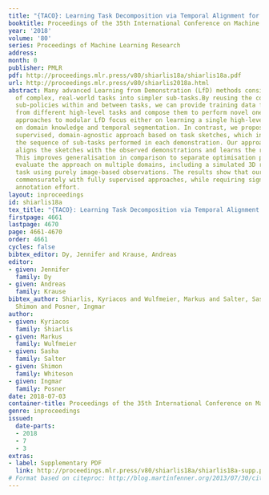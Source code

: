 ```yaml
---
title: "{TACO}: Learning Task Decomposition via Temporal Alignment for Control"
booktitle: Proceedings of the 35th International Conference on Machine Learning
year: '2018'
volume: '80'
series: Proceedings of Machine Learning Research
address: 
month: 0
publisher: PMLR
pdf: http://proceedings.mlr.press/v80/shiarlis18a/shiarlis18a.pdf
url: http://proceedings.mlr.press/v80/shiarlis2018a.html
abstract: Many advanced Learning from Demonstration (LfD) methods consider the decomposition
  of complex, real-world tasks into simpler sub-tasks.By reusing the corresponding
  sub-policies within and between tasks, we can provide training data for each policy
  from different high-level tasks and compose them to perform novel ones.Existing
  approaches to modular LfD focus either on learning a single high-level task or depend
  on domain knowledge and temporal segmentation. In contrast, we propose a weakly
  supervised, domain-agnostic approach based on task sketches, which include only
  the sequence of sub-tasks performed in each demonstration. Our approachsimultaneously
  aligns the sketches with the observed demonstrations and learns the required sub-policies.
  This improves generalisation in comparison to separate optimisation procedures.We
  evaluate the approach on multiple domains, including a simulated 3D robot arm control
  task using purely image-based observations. The results show that our approach performs
  commensurately with fully supervised approaches, while requiring significantly less
  annotation effort.
layout: inproceedings
id: shiarlis18a
tex_title: "{TACO}: Learning Task Decomposition via Temporal Alignment for Control"
firstpage: 4661
lastpage: 4670
page: 4661-4670
order: 4661
cycles: false
bibtex_editor: Dy, Jennifer and Krause, Andreas
editor:
- given: Jennifer
  family: Dy
- given: Andreas
  family: Krause
bibtex_author: Shiarlis, Kyriacos and Wulfmeier, Markus and Salter, Sasha and Whiteson,
  Shimon and Posner, Ingmar
author:
- given: Kyriacos
  family: Shiarlis
- given: Markus
  family: Wulfmeier
- given: Sasha
  family: Salter
- given: Shimon
  family: Whiteson
- given: Ingmar
  family: Posner
date: 2018-07-03
container-title: Proceedings of the 35th International Conference on Machine Learning
genre: inproceedings
issued:
  date-parts:
  - 2018
  - 7
  - 3
extras:
- label: Supplementary PDF
  link: http://proceedings.mlr.press/v80/shiarlis18a/shiarlis18a-supp.pdf
# Format based on citeproc: http://blog.martinfenner.org/2013/07/30/citeproc-yaml-for-bibliographies/
---
```

